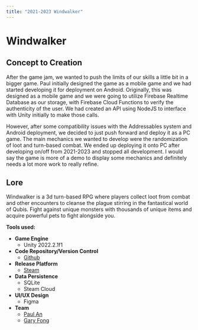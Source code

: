 ```yaml
---
title: "2021-2023 Windwalker"
---
```


# **Windwalker**
## Concept to Creation
After the game jam, we wanted to push the limits of our skills a little bit in a bigger game. Paul initially designed the game as a mobile game and we had started developing it for deployment on Android. Originally, this was designed as a mobile game and we were going to utilize Firebase Realtime Database as our storage, with Firebase Cloud Functions to verify the authenticity of the user. We had created an API using NodeJS to interface with Unity initially to make those calls. 

However, after some compatibility issues with the Addressables system and Android deployment, we decided to just push forward and deploy it as a PC game. The main mechanics we wanted to develop were the randomization of loot and turn-based combat. We ended up deploying it onto PC after developing on/off from 2021-2023 and stopped all development. I would say the game is more of a demo to display some mechanics and definitely needs a lot more work to really refine.

## Lore
Windwalker is a 3d turn-based RPG where players collect loot from combat and other encounters to cleanse the plague stirring in the fantastical world of Qubis. Fight against unique monsters with thousands of unique items and acquire powerful pets to fight alongside you.

**Tools used:**

- **Game Engine**
    - Unity 2022.2.1f1
- **Code Repository/Version Control**
    - [Github](https://github.com/RevDev-Studios/WindWalker)
- **Release Platform**
    - [Steam](https://store.steampowered.com/app/2377890/Windwalker/)
- **Data Persistence**
    - SQLite
    - Steam Cloud
- **UI/UX Design**
    - Figma
- **Team**
    - [Paul An](https://www.linkedin.com/in/cspaulan/)
    - [Gary Fong](https://www.linkedin.com/in/gary-j-fong/)